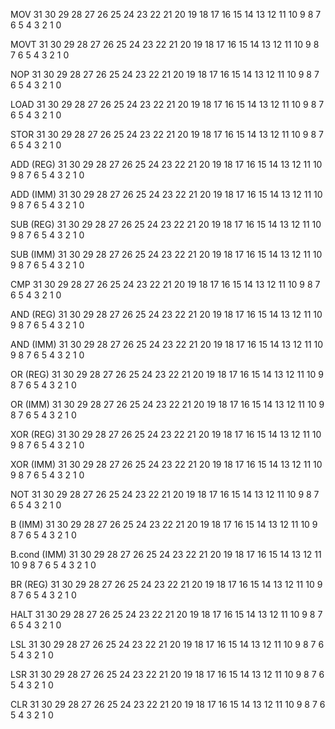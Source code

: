 MOV
31  30  29  28  27  26  25  24  23  22  21  20  19  18  17  16  15  14  13  12  11  10  9  8  7  6  5  4  3  2  1  0

MOVT
31  30  29  28  27  26  25  24  23  22  21  20  19  18  17  16  15  14  13  12  11  10  9  8  7  6  5  4  3  2  1  0

NOP
31  30  29  28  27  26  25  24  23  22  21  20  19  18  17  16  15  14  13  12  11  10  9  8  7  6  5  4  3  2  1  0

LOAD
31  30  29  28  27  26  25  24  23  22  21  20  19  18  17  16  15  14  13  12  11  10  9  8  7  6  5  4  3  2  1  0

STOR
31  30  29  28  27  26  25  24  23  22  21  20  19  18  17  16  15  14  13  12  11  10  9  8  7  6  5  4  3  2  1  0

ADD (REG)
31  30  29  28  27  26  25  24  23  22  21  20  19  18  17  16  15  14  13  12  11  10  9  8  7  6  5  4  3  2  1  0

ADD (IMM)
31  30  29  28  27  26  25  24  23  22  21  20  19  18  17  16  15  14  13  12  11  10  9  8  7  6  5  4  3  2  1  0

SUB (REG)
31  30  29  28  27  26  25  24  23  22  21  20  19  18  17  16  15  14  13  12  11  10  9  8  7  6  5  4  3  2  1  0

SUB (IMM)
31  30  29  28  27  26  25  24  23  22  21  20  19  18  17  16  15  14  13  12  11  10  9  8  7  6  5  4  3  2  1  0

CMP
31  30  29  28  27  26  25  24  23  22  21  20  19  18  17  16  15  14  13  12  11  10  9  8  7  6  5  4  3  2  1  0

AND (REG)
31  30  29  28  27  26  25  24  23  22  21  20  19  18  17  16  15  14  13  12  11  10  9  8  7  6  5  4  3  2  1  0

AND (IMM)
31  30  29  28  27  26  25  24  23  22  21  20  19  18  17  16  15  14  13  12  11  10  9  8  7  6  5  4  3  2  1  0

OR (REG)
31  30  29  28  27  26  25  24  23  22  21  20  19  18  17  16  15  14  13  12  11  10  9  8  7  6  5  4  3  2  1  0

OR (IMM)
31  30  29  28  27  26  25  24  23  22  21  20  19  18  17  16  15  14  13  12  11  10  9  8  7  6  5  4  3  2  1  0

XOR (REG)
31  30  29  28  27  26  25  24  23  22  21  20  19  18  17  16  15  14  13  12  11  10  9  8  7  6  5  4  3  2  1  0

XOR (IMM)
31  30  29  28  27  26  25  24  23  22  21  20  19  18  17  16  15  14  13  12  11  10  9  8  7  6  5  4  3  2  1  0

NOT
31  30  29  28  27  26  25  24  23  22  21  20  19  18  17  16  15  14  13  12  11  10  9  8  7  6  5  4  3  2  1  0

B (IMM)
31  30  29  28  27  26  25  24  23  22  21  20  19  18  17  16  15  14  13  12  11  10  9  8  7  6  5  4  3  2  1  0

B.cond (IMM)
31  30  29  28  27  26  25  24  23  22  21  20  19  18  17  16  15  14  13  12  11  10  9  8  7  6  5  4  3  2  1  0

BR (REG)
31  30  29  28  27  26  25  24  23  22  21  20  19  18  17  16  15  14  13  12  11  10  9  8  7  6  5  4  3  2  1  0

HALT
31  30  29  28  27  26  25  24  23  22  21  20  19  18  17  16  15  14  13  12  11  10  9  8  7  6  5  4  3  2  1  0

LSL
31  30  29  28  27  26  25  24  23  22  21  20  19  18  17  16  15  14  13  12  11  10  9  8  7  6  5  4  3  2  1  0

LSR
31  30  29  28  27  26  25  24  23  22  21  20  19  18  17  16  15  14  13  12  11  10  9  8  7  6  5  4  3  2  1  0

CLR
31  30  29  28  27  26  25  24  23  22  21  20  19  18  17  16  15  14  13  12  11  10  9  8  7  6  5  4  3  2  1  0
